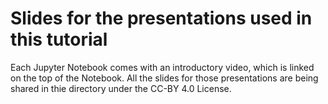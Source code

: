 # Slides for the presentations used in this tutorial

Each Jupyter Notebook comes with an introductory video, which is linked on the top of the Notebook.
All the slides for those presentations are being shared in thie directory under the CC-BY 4.0 License.
